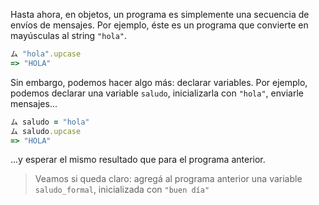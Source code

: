 Hasta ahora, en objetos, un programa es simplemente una secuencia de envíos de mensajes. Por ejemplo, éste es un programa que convierte en mayúsculas al string `"hola"`. 

```ruby
ム "hola".upcase
=> "HOLA"
```

Sin embargo, podemos hacer algo más: declarar variables. Por ejemplo, podemos declarar una variable `saludo`, inicializarla con `"hola"`, enviarle mensajes...

```ruby
ム saludo = "hola"
ム saludo.upcase
=> "HOLA"
```

...y esperar el mismo resultado que para el programa anterior.

> Veamos si queda claro: agregá al programa anterior una variable `saludo_formal`, inicializada con `"buen día"`